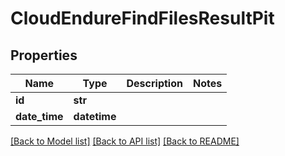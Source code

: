 # CloudEndureFindFilesResultPit

## Properties
Name | Type | Description | Notes
------------ | ------------- | ------------- | -------------
**id** | **str** |  |
**date_time** | **datetime** |  |

[[Back to Model list]](API_README.md#documentation-for-models) [[Back to API list]](API_README.md#documentation-for-api-endpoints) [[Back to README]](API_README.md)

